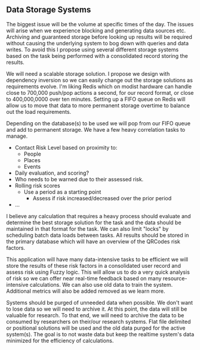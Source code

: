 ## Data Storage Systems

The biggest issue will be the volume at specific times of the day. The issues will arise when we experience blocking and generating data sources etc. Archiving and guaranteed storage before looking up results will be required without causing the underlying system to bog down with queries and data writes. To avoid this I propose using several different storage systems based on the task being performed with a consolidated record storing the results. 

We will need a scalable storage solution. I propose we design with dependency inversion so we can easily change out the storage solutions as requirements evolve. I'm liking Redis which on modist hardware can handle close to 700,000 push/pop actions a second, for our record format, or close to 400,000,0000 over ten minutes. Setting up a FIFO queue on Redis will allow us to move that data to more permanent storage overtime to balance out the load requirements. 

Depending on the database(s) to be used we will pop from our FIFO queue and add to permanent storage. We have a few heavy correlation tasks to manage. 

  * Contact Risk Level based on proximity to:
    * People
    * Places
    * Events
  * Daily evaluation, and scoring?
  * Who needs to be warned due to their assessed risk.
  * Rolling risk scores
    * Use a period as a starting point
      * Assess if risk increased/decreased over the prior period 
  * ...

I believe any calculation that requires a heavy process should evaluate and determine the best storage solution for the task and the data should be maintained in that format for the task. We can also limit "locks" by scheduling batch data loads between tasks. All results should be stored in the primary database which will have an overview of the QRCodes risk factors. 

This application will have many data-intensive tasks to be efficient we will store the results of these risk factors in a consolidated user record and assess risk using Fuzzy logic. This will allow us to do a very quick analysis
of risk so we can offer near real-time feedback based on many resource-intensive calculations. We can also use old data to train the system. Additional metrics will also be added removed as we learn more. 

Systems should be purged of unneeded data when possible. We don't want to lose data so we will need to archive it.   At this point, the data will still be valuable for research. To that end, we will need to archive the data to be consumed by researchers on their/our research systems. 
Flat file delimited or positional solutions will be used and the old data purged for the active system(s). The goal is to not waste data but keep the realtime system's data minimized for the efficiency of calculations. 
